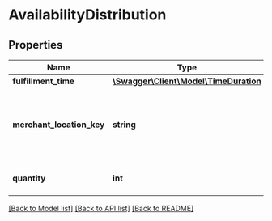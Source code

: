 # AvailabilityDistribution

## Properties
Name | Type | Description | Notes
------------ | ------------- | ------------- | -------------
**fulfillment_time** | [**\Swagger\Client\Model\TimeDuration**](TimeDuration.md) |  | [optional] 
**merchant_location_key** | **string** | The unique identifier of an inventory location where quantity is available for the inventory item. This field is conditionally required to identify the inventory location that has quantity of the inventory item.&lt;br&gt;&lt;br&gt;Use the &lt;a href&#x3D;\&quot;/api-docs/sell/inventory/resources/location/methods/getInventoryLocations\&quot; target&#x3D;\&quot;_blank\&quot;&gt;getInventoryLocations&lt;/a&gt; method to retrieve merchant location keys. | [optional] 
**quantity** | **int** | The integer value passed into this field indicates the quantity of the inventory item that is available at this inventory location. This field is conditionally required. | [optional] 

[[Back to Model list]](../../README.md#documentation-for-models) [[Back to API list]](../../README.md#documentation-for-api-endpoints) [[Back to README]](../../README.md)

